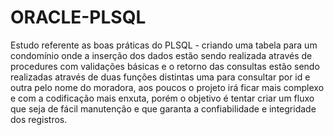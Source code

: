 # ORACLE-PLSQL
Estudo referente as boas práticas do PLSQL - criando uma tabela para um condomínio onde a inserção dos dados estão sendo realizada através de procedures com validações básicas e o retorno das consultas estão sendo realizadas através de duas funções distintas uma para consultar por id e outra pelo nome do moradora, aos poucos o projeto irá ficar mais complexo e com a codificação mais enxuta, porém o objetivo é tentar criar um fluxo que seja de fácil manutenção e que garanta a confiabilidade e integridade dos registros.
